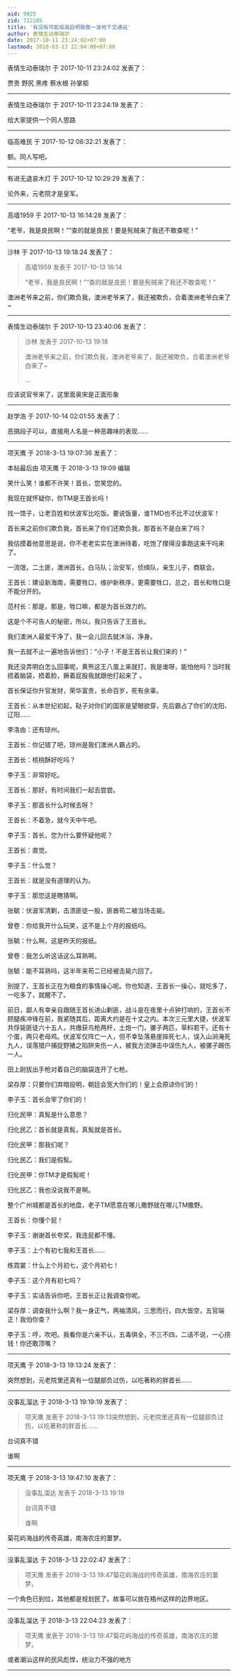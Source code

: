 ```yaml
---
aid: 9025
zid: 722285
title: '有没有可能临高启明致敬一波地下交通站'
author: 表情生动泰瑞尔
date: 2017-10-11 23:24:02+07:00
lastmod: 2018-03-13 22:04:00+07:00
---
```


表情生动泰瑞尔 于 2017-10-11 23:24:02 发表了：

贾贵 野尻 黑疼 蔡水根 孙掌柜

---------

表情生动泰瑞尔 于 2017-10-11 23:24:19 发表了：

给大家提供一个同人思路

---------

临高难民 于 2017-10-12 08:32:21 发表了：

额。同人写吧。

---------

有进无退哀木灯 于 2017-10-12 10:29:29 发表了：

论外来，元老院才是皇军。

---------

高墙1959 于 2017-10-13 16:14:28 发表了：

“老爷，我是良民啊！”“查的就是良民！要是髡贼来了我还不敢查呢！”

---------

沙林 于 2017-10-13 19:18:24 发表了：

> 高墙1959 发表于 2017-10-13 16:14
> 
> “老爷，我是良民啊！”“查的就是良民！要是髡贼来了我还不敢查呢！”



澳洲老爷来之前，你们欺负我，澳洲老爷来了，我还被欺负，合着澳洲老爷白来了~

---------

表情生动泰瑞尔 于 2017-10-13 23:40:06 发表了：

> 沙林 发表于 2017-10-13 19:18
> 
> 澳洲老爷来之前，你们欺负我，澳洲老爷来了，我还被欺负，合着澳洲老爷白来了~
> 
> ...



应该说官爷来了，这里面奥宋是正面形象

---------

赵学浩 于 2017-10-14 02:01:55 发表了：

恶搞段子可以，直接用人名是一种恶趣味的表现……

---------

项天鹰 于 2018-3-13 19:07:36 发表了：

本帖最后由 项天鹰 于 2018-3-13 19:09 编辑 

笑什么笑！谁都不许笑！首长，您笑您的。

我现在就怀疑你，你TM是王首长吗！

找一馆子，让老百姓和伏波军比吃饭。要说饭量，谁TMD也不比不过伏波军！

首长来之前你们欺负我，首长来了你们还欺负我，那首长不是白来了吗？

我估摸着他意思是说，你不老老实实在澳洲待着，吃饱了撑得没事跑这来干吗来了。

一流氓，二土匪，澳洲首长，白马队；治安军，侦缉队，亲生儿子，商联会。

王首长：建设新海南，需要牲口，维护新秩序，更需要牲口，总之，首长和牲口是不能分开的。

范村长：那是，那是，牲口嘛，都是为首长效力的。

这是个不可告人的秘密，所以，我只告诉了王首长。

我们澳洲人最爱干净了，我一会儿回去就沐浴，净身。

我一去就不止一遍地告诉他们：“小子！不是王首长让我们来的！”

我还没弄明白怎么回事呢，黄熊这王八蛋上来就打，我是谁呀，能怕他吗？当时我捂着脑袋，捂着脸，撅着屁股我就跟他打起来了 。

首长保证你升官发财，荣华富贵，长命百岁，死有余辜。

王首长：从本世纪初起，鞑子对你们的国家是望眼欲穿，先后霸占了你们的沈阳、辽阳……

李洛由：还有琼州。

王首长：你记错了吧，琼州是我们澳洲人霸占的。

王首长：核桃酥好吃吗？

李子玉：非常好吃。

王首长：那好，有时间我们一起去尝尝。

李子玉：那首长什么时候去呀？

王首长：不着急，就今天中午吧。

李子玉：首长，您为什么要怀疑他呢？

王首长：直觉。

李子玉：什么觉？

王首长：就是没有道理的认为。

李子玉：那您这是瞎猜啊。

张毓：伏波军清剿，击溃匪徒一股，匪酋苟二被当场击毙。

曾卷：你给我开什么玩笑，这不是上个月的报纸吗。

张毓：什么啊，这是昨天的报纸。

曾卷：我怎么听这话这么耳熟啊。

张毓：能不耳熟吗，这半年来苟二已经被击毙六回了。

别提了，王首长正在为粮食的事情操心呢。你也知道，王首长一操心，就吃多了，一吃多了，就醒不了。

前日，鄙人有幸亲自跟随王首长进山剿匪，战斗是在夜里十点钟打响的，王首长不顾腿疾冲锋在前，我紧随其后，距离大约是在十丈之内。本次三元里大捷，伏波军共俘毙匪徒六十五人，共缴获鸟枪两杆，土炮一门，骡子两匹，草料若干。还有十个蛋，两只老母鸡。伏波军仅阵亡一人，但不幸坠落悬崖摔死七人，误入山涧淹死九人，误落猎户捕捉野猪之陷阱夹伤一人，被我方流弹击中误伤九人，被骡子踢伤一人。

田上尉拔出手枪对着自己的脑袋连开了七枪。

梁存厚：只要你们弃暗投明，朝廷会宽大你们的！皇上会原谅你们的！

李子玉：首长会宰了你们的！

归化民甲：真髨是什么意思？

归化民乙：首长就是真髨，真髨就是首长。

归化民甲：那我们呢？

归化民乙：我们是假髨。

归化民甲：你TM才是假髨呢！

归化民乙：我也没说我不是啊。

整个广州城都是首长的地盘，老子TM愿意在哪儿撒野就在哪儿TM撒野。

王首长：你懂个屁！

李子玉：谢谢首长夸奖，我连屁都不懂。

李子玉：上个有初七我和王首长……

练霓裳：什么上个月初七，这个月初七！

李子玉：这个月有初七吗？

李子玉：实话告诉你吧，王首长正让我调查你呢。

梁存厚：调查我什么啊？我一身正气，两袖清风，三思而行，四大皆空，五官端正！我怕你查？

李子玉：哼，吹吧。我看你是六亲不认，五毒俱全，不三不四，二话不说，一心捞钱！你还敢顶嘴？

---------

项天鹰 于 2018-3-13 19:13:24 发表了：

突然想到，元老院里还真有一位腿部负过伤，以吃著称的胖首长……

---------

没事乱溜达 于 2018-3-13 19:19:19 发表了：

> 项天鹰 发表于 2018-3-13 19:13突然想到，元老院里还真有一位腿部负过伤，以吃著称的胖首长……



台词真不错

谁啊

---------

项天鹰 于 2018-3-13 19:47:10 发表了：

> 没事乱溜达 发表于 2018-3-13 19:19
> 
> 台词真不错
> 
> 谁啊



菊花屿海战的传奇英雄，南海农庄的噩梦。

---------

没事乱溜达 于 2018-3-13 22:02:47 发表了：

> 项天鹰 发表于 2018-3-13 19:47菊花屿海战的传奇英雄，南海农庄的噩梦。



一个角色已到位，其他都是规划民了。故事可以放在梧州这样的边界地区。

---------

没事乱溜达 于 2018-3-13 22:04:23 发表了：

> 项天鹰 发表于 2018-3-13 19:47菊花屿海战的传奇英雄，南海农庄的噩梦。



或者潮汕这样的民风彪悍，统治力不强的地方

---------

